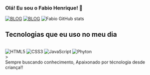 ### Olá! Eu sou o Fabio Henrique! 👋
[![BLOG](https://img.shields.io/badge/WhatsApp-25D366?style=for-the-badge&logo=whatsapp&logoColor=white)](https://api.whatsapp.com/send?phone=5521970403093)
[![BLOG](https://img.shields.io/badge/Instagram-E4405F?style=for-the-badge&logo=instagram&logoColor=white
)](https://www.instagram.com/fabiohob/)
![Fabio GitHub stats](https://github-readme-stats.vercel.app/api?username=devfabbio&show_icons=true&theme=dracula)

## Tecnologias que eu uso no meu dia

<div style="display: inline_block"><br/>
<img aling="center"alt="HTML5" src="https://img.shields.io/badge/HTML5-E34F26?style=for-the-badge&logo=html5&logoColor=white">
<img aling="center"alt="CSS3" src="https://img.shields.io/badge/CSS3-1572B6?style=for-the-badge&logo=css3&logoColor=white">
<img aling="center"alt="JavaScript" src="https://img.shields.io/badge/JavaScript-323330?style=for-the-badge&logo=javascript&logoColor=F7DF1E">
<img aling="center"alt="Phyton" src="https://img.shields.io/badge/Python-14354C?style=for-the-badge&logo=python&logoColor=white">
</div>><br/>
Sempre buscando conhecimento, Apaixonado por técnologia desde criança!!
